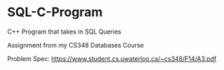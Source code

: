 # SQL-C-Program
C++ Program that takes in SQL Queries

Assignment from my CS348 Databases Course

Problem Spec: https://www.student.cs.uwaterloo.ca/~cs348/F14/A3.pdf
